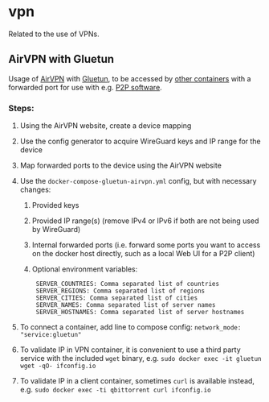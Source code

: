 # vpn

Related to the use of VPNs.

## AirVPN with Gluetun

Usage of [AirVPN](https://airvpn.org/) with [Gluetun](https://github.com/qdm12/gluetun/wiki/AirVPN), to be accessed by [other containers](https://github.com/qdm12/gluetun/wiki/Connect-a-container-to-gluetun) with a forwarded port for use with e.g. [P2P software](https://hub.docker.com/r/linuxserver/qbittorrent).

### Steps:

1. Using the AirVPN website, create a device mapping
2. Use the config generator to acquire WireGuard keys and IP range for the device
3. Map forwarded ports to the device using the AirVPN website
4. Use the `docker-compose-gluetun-airvpn.yml` config, but with necessary changes:

    1. Provided keys
    2. Provided IP range(s) (remove IPv4 or IPv6 if both are not being used by WireGuard)
    3. Internal forwarded ports (i.e. forward some ports you want to access on the docker host directly, such as a local Web UI for a P2P client)
    4. Optional environment variables:

            SERVER_COUNTRIES: Comma separated list of countries
            SERVER_REGIONS: Comma separated list of regions
            SERVER_CITIES: Comma separated list of cities
            SERVER_NAMES: Comma separated list of server names
            SERVER_HOSTNAMES: Comma separated list of server hostnames

6. To connect a container, add line to compose config: `network_mode: "service:gluetun"`
7. To validate IP in VPN container, it is convenient to use a third party service with the included `wget` binary, e.g. `sudo docker exec -it gluetun wget -qO- ifconfig.io`
8. To validate IP in a client container, sometimes `curl` is available instead, e.g. `sudo docker exec -ti qbittorrent curl ifconfig.io`
